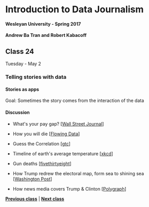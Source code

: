 # Introduction to Data Journalism
  
#### Wesleyan University - Spring 2017
  
**Andrew Ba Tran and Robert Kabacoff**
  
## Class 24
Tuesday - May 2
                             
### Telling stories with data
                             
#### Stories as apps
                             
Goal: Sometimes the story comes from the interaction of the data
                             
#### Discussion

    
* What's your pay gap? [[Wall Street Journal](http://graphics.wsj.com/gender-pay-gap/)]

* How you will die [[Flowing Data](http://flowingdata.com/2016/01/19/how-you-will-die/)]

* Guess the Correlation [[gtc](http://guessthecorrelation.com/)]

* Timeline of earth's average temperature [[xkcd](http://xkcd.com/1732/)]

* Gun deaths [[fivethirtyeight](https://fivethirtyeight.com/features/gun-deaths/)]

* How Trump redrew the electoral map, form sea to shining sea [[Washington Post](https://www.washingtonpost.com/graphics/politics/2016-election/election-results-from-coast-to-coast/)]

* How news media covers Trump & Clinton [[Polygraph](http://polygraph.cool/elections/)]

                   
**[Previous class](class23.md)** | **[Next class](class25.md)**
